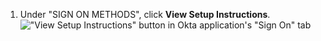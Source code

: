 1. Under "SIGN ON METHODS", click **View Setup Instructions**.
   !["View Setup Instructions" button in Okta application's "Sign On" tab](/assets/images/help/saml/okta-view-setup-instructions.png)
